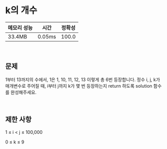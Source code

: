 # k의 개수

| 메모리 성능 | 시간 | 정확성 |
| ---- | ---- | ---- |
| 33.4MB | 0.05ms | 100.0 |

<br />

## 문제

1부터 13까지의 수에서, 1은 1, 10, 11, 12, 13 이렇게 총 6번 등장합니다. 정수 i, j, k가 매개변수로 주어질 때, i부터 j까지 k가 몇 번 등장하는지 return 하도록 solution 함수를 완성해주세요.

<br />

## 제한 사항
1 ≤ i < j ≤ 100,000

0 ≤ k ≤ 9